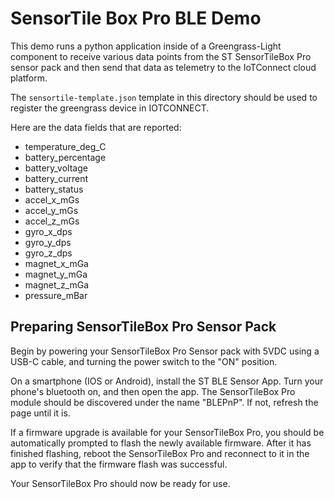 # SensorTile Box Pro BLE Demo

This demo runs a python application inside of a Greengrass-Light component to receive various data points from the ST SensorTileBox Pro sensor pack and then send that data as telemetry to the IoTConnect cloud platform.

The `sensortile-template.json` template in this directory should be used to register the greengrass device in IOTCONNECT.

Here are the data fields that are reported:

* temperature_deg_C
* battery_percentage
* battery_voltage
* battery_current
* battery_status
* accel_x_mGs
* accel_y_mGs
* accel_z_mGs
* gyro_x_dps
* gyro_y_dps
* gyro_z_dps
* magnet_x_mGa
* magnet_y_mGa
* magnet_z_mGa
* pressure_mBar

## Preparing SensorTileBox Pro Sensor Pack

Begin by powering your SensorTileBox Pro Sensor pack with 5VDC using a USB-C cable, and turning the power switch to the "ON" position.

On a smartphone (IOS or Android), install the ST BLE Sensor App. Turn your phone's bluetooth on, and then open the app. The SensorTileBox Pro module should be discovered under the name "BLEPnP". If not, refresh the page until it is.

If a firmware upgrade is available for your SensorTileBox Pro, you should be automatically prompted to flash the newly available firmware. After it has finished flashing, reboot the SensorTileBox Pro and reconnect to it in the app to verify that the firmware flash was successful.

Your SensorTileBox Pro should now be ready for use.
